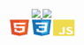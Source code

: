 <div align = "center">
<a href="https://github.com/damianfe">
<img height = "180em" src = "https://github-readme-stats.vercel.app/api?username=damianfe&show_icons=true&theme=algolia&include_all_commits=true&count_private=true"/>
<img height = "180em" src = "https://github-readme-stats.vercel.app/api/top-langs/?username=damianfe&layout=compact&langs_count=7&theme=algolia" />
</div>
<div style="display: flex; justify-content: center;"><br>
  <img align="center" alt="Damian-HTML" height="30" width="40" src="https://raw.githubusercontent.com/devicons/devicon/master/icons/html5/html5-original.svg">
  <img align="center" alt="Damian-CSS" height="30" width="40" src="https://raw.githubusercontent.com/devicons/devicon/master/icons/css3/css3-original.svg">
  <img align="center" alt="Damian-Js" height="30" width="40" src="https://raw.githubusercontent.com/devicons/devicon/master/icons/javascript/javascript-plain.svg">
</div>
